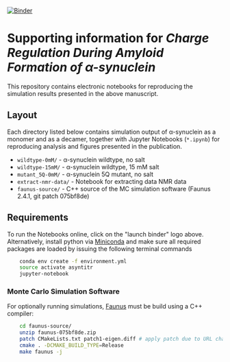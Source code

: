 [![Binder](https://mybinder.org/badge_logo.svg)](https://mybinder.org/v2/gh/mlund/SI-asynuclein-protonation/HEAD?urlpath=lab)

# Supporting information for _Charge Regulation During Amyloid Formation of α-synuclein_

This repository contains electronic notebooks for reproducing the simulation results presented
in the above manuscript.

## Layout

Each directory listed below contains simulation output of α-synuclein as a monomer and as a decamer,
together with Jupyter Notebooks (`*.ipynb`) for reproducing analysis and figures presented in the publication.

- `wildtype-0mM/` - α-synuclein wildtype, no salt
- `wildtype-15mM/` - α-synuclein wildtype, 15 mM salt
- `mutant_5Q-0mM/` - α-synuclein 5Q mutant, no salt
- `extract-nmr-data/` - Notebook for extracting data NMR data
- `faunus-source/` - C++ source of the MC simulation software (Faunus 2.4.1, git patch 075bf8de)

## Requirements

To run the Notebooks online, click on the "launch binder" logo above. Alternatively,
install python via [Miniconda](https://conda.io/miniconda.html) and
make sure all required packages are loaded by issuing the following terminal commands

``` bash
    conda env create -f environment.yml
    source activate asyntitr
    jupyter-notebook
```

### Monte Carlo Simulation Software

For optionally running simulations, [Faunus](https://github.com/mlund/faunus) must be build using a C++ compiler:

``` bash
    cd faunus-source/
    unzip faunus-075bf8de.zip 
    patch CMakeLists.txt patch1-eigen.diff # apply patch due to URL change of dependency
    cmake . -DCMAKE_BUILD_TYPE=Release
    make faunus -j
```

